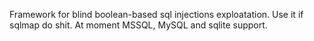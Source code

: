 Framework for blind boolean-based sql injections exploatation. Use it if sqlmap do shit. At moment MSSQL, MySQL and sqlite support.

